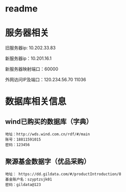 # readme

# 服务器相关

旧服务器ip: 10.202.33.83

新服务器ip：10.201.16.1

新服务器映射端口：60000

外网访问IP及端口：120.234.56.70 11036

# 数据库相关信息

## wind已购买的数据库（字典）

~~~
地址：http://wds.wind.com.cn/rdf/#/main
账号：18811591015
密码：123456
~~~

## 聚源基金数据字（优品采购）
~~~
地址： https://dd.gildata.com/#/productIntroduction/8
基金账户名：szyptzsjk01
密码：gildata@123
~~~
